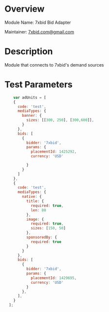 # Overview

Module Name: 7xbid Bid Adapter

Maintainer: 7xbid.com@gmail.com

# Description

Module that connects to 7xbid's demand sources

# Test Parameters
```javascript
	var adUnits = [
    {
      code: 'test',
      mediaTypes: {
        banner: {
          sizes: [[300, 250], [300,600]],
        }
      },
      bids: [
        {
          bidder: '7xbid',
          params: {
            placementId: 1425292,
            currency: 'USD'

          }
        }
      ]
    },
    {
      code: 'test',
      mediaTypes: {
        native: {
          title: {
            required: true,
            len: 80
          },
          image: {
            required: true,
            sizes: [150, 50]
          },
          sponsoredBy: {
            required: true
          }
        }
      },
      bids: [
        {
          bidder: '7xbid',
          params: {
            placementId: 1429695,
            currency: 'USD'
          }
        },
      ],
    }
  ];
```